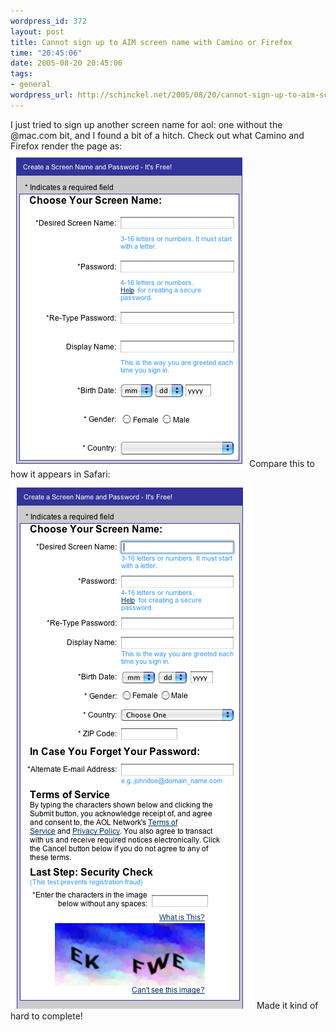 ```yaml
--- 
wordpress_id: 372
layout: post
title: Cannot sign up to AIM screen name with Camino or Firefox
time: "20:45:06"
date: 2005-08-20 20:45:06
tags: 
- general
wordpress_url: http://schinckel.net/2005/08/20/cannot-sign-up-to-aim-screen-name-with-camino-or-firefox/
---
```

I just tried to sign up another screen name for aol: one without the @mac.com bit, and I found a bit of a hitch. Check out what Camino and Firefox render the page as:  ![AIM signup page under Camino][1] Compare this to how it appears in Safari: ![AIM signup page under Safari][2] Made it kind of hard to complete! 

   [1]: /images/AIMinCamino.png
   [2]: /images/AIMinSafari.png

